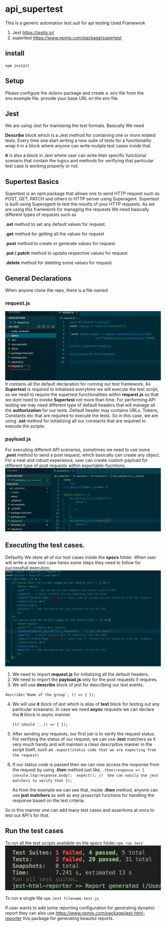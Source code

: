 # api_supertest
This is a generic automation test suit for api testing 
Used Framewrok
1. Jest https://jestjs.io/
2. supertest https://www.npmjs.com/package/supertest

## install
`npm install`

## Setup
Please configure the dotenv package and create a .env file from the env.example file. provide your base URL on the env file.

## Jest 
We are using Jest for maintainig the test formats. Basically We need 

**Describe** block which is a Jest method for containing one or more related tests. Every time one start writing a new suite of tests for a functionality wrap it in a block where anyone can write muliple test cases inside that.

**it** is also a block in Jest where user can write their specific functional scenario that contain the logics and methods for verifiying that particular test case is working properly or not.

## Supertest Basics
Supertest is an npm package that allows one to send HTTP request such as POST, GET, PATCH and others to HTTP server using Superagent. Supertest is built using Superagent to test the results of your HTTP requests. As we are using this framework for managing the requests We need basically different types of requests such as

**.set** method to set any default values for request.

**.get** method for getting all the values for request

**.post** method to create or generate values for request.

**.put /.patch** method to update respective values for request

**.delete** method for deleting some values for request.


## General Declarations
When anyone clone the repo, there is a file named
### request.js

![](./images/one.png)
It contains all the default declaration for running our test framework. As **Supertest** is required to initialised everytime we will execute the test script, so we need to require the supertest functionalities within **request.js** so that we dont need to invoke **Supertest** not more than time. For performing API testing we may need different type of default headers that will manage all the **authorization** for our tests. Default header may contains URLs, Tokens, Constants etc that are required to execute the tests. So in this case, we are using **.set** method for initializing all our constants that are required to execute the scripts.

### payload.js
For executing different API scenarios, sometimes we need to use some **.post** method to send a post request; which basically can create any object. For a neat and robust experience, user can create custom payload for different type of post requests within exportable-fucntions.
![](./images/two.png)

## Executing the test cases.
Defaultly We store all of our test cases inside the **specs** folder. When user will write a new test case heres some steps they need to follow for successfull execution,
![](./images/three.png)

1. We need to import **request.js** for initializing all the default headers.
2. We need to import the **payload.js** only for the post requests if requires.
3. We will use **describe** block of jest for describing our test events.
    
  `describe('Name of the group', () => {
 });`

4. We will use **it** block of jest which is alias of **test** block for testing out any particular sceanario. In case we need **async** requests we can declare the **it** block in async manner.

   `it('should ', () => {
    });`
5. After sending any requests, our first job is to verify the request status. For verifying the status of our request, we can use **Jest** matchers as it very much handy and will maintain a clean descrpitive manner in the script itself, such as 
   `.expect(status code that we are expecting from the request)`
6. If our status code is passed then we can now access the response from the request by using **.then** method just like,
   `.then(response => {
        console.log(response.body); 
        expect(); //  One can easily Use jest matchers to verify that
        });`

      As from the example we can see that, inside **.then** method, anyone can use **jest matchers** as well as any javascript functions for handling the response based on the test criteria. 

So in this manner one can add many test cases and assertions at once to test out API's for that.
## Run the test cases
To run all the test scripts available on the specs folder
`npm run test`
![](images/four.png)


To run a single file 
`npm test filename.test.js`

If user wants to add some reporting configuration for generating dynamic report they can also use 
https://www.npmjs.com/package/jest-html-reporter
this package for generating beauitul reports. 

